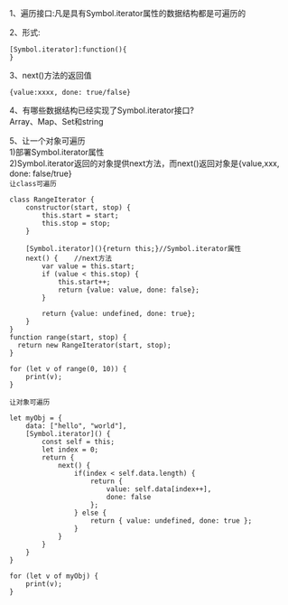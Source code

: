 1、遍历接口:凡是具有Symbol.iterator属性的数据结构都是可遍历的

2、形式:
```
[Symbol.iterator]:function(){
}
```
3、next()方法的返回值
```
{value:xxxx, done: true/false}
```
4、有哪些数据结构已经实现了Symbol.iterator接口?<br>
Array、Map、Set和string

5、让一个对象可遍历<br>
1)部署Symbol.iterator属性<br>
2)Symbol.iterator返回的对象提供next方法，而next()返回对象是{value,xxx, done: false/true}<br>
`让class可遍历`
```
class RangeIterator {
	constructor(start, stop) {
		this.start = start;
		this.stop = stop;
	}
	
	[Symbol.iterator](){return this;}//Symbol.iterator属性
	next() {	//next方法
		var value = this.start;
		if (value < this.stop) {
			this.start++;
			return {value: value, done: false};
		}
		
		return {value: undefined, done: true};
	}
}
function range(start, stop) {
  return new RangeIterator(start, stop);
}

for (let v of range(0, 10)) {
	print(v);
}
```
`让对象可遍历`
```
let myObj = {
	data: ["hello", "world"],
	[Symbol.iterator]() {
		const self = this;
		let index = 0;
		return {
			next() {
				if(index < self.data.length) {
					return {
						value: self.data[index++],
						done: false
					};
				} else {
					return { value: undefined, done: true };
				}
			}
		}
	}
}

for (let v of myObj) {
	print(v);
}

```
